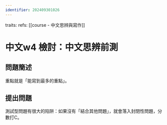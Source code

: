 ```yaml
---
identifier: 202409301026
---
```

traits: 
refs: [[course - 中文思辨與寫作]]
# 中文w4 檢討：中文思辨前測
## 問題簡述
重點就是「能寫到最多的重點」。
## 提出問題
測試型問題有很大的陷阱：如果沒有「結合其他問題」，就會落入封閉性問題，分數打C。